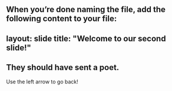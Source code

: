 When you’re done naming the file, add the following content to your file:
---
layout: slide
title: "Welcome to our second slide!"
---
They should have sent a poet.
---
Use the left arrow to go back!
